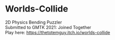 # Worlds-Collide
2D Physics Bending Puzzler  
Submitted to GMTK 2021: Joined Together  
Play here: https://thetotemguy.itch.io/worlds-collide
